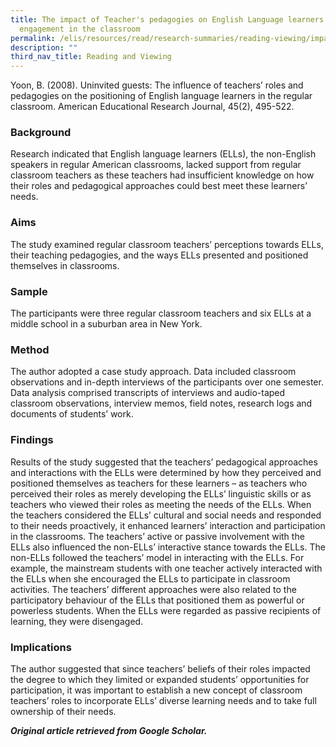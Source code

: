 ```yaml
---
title: The impact of Teacher's pedagogies on English Language learners's
  engagement in the classroom
permalink: /elis/resources/read/research-summaries/reading-viewing/impact-of-pedagogies-on-engagement-in-class/
description: ""
third_nav_title: Reading and Viewing
---
```

Yoon, B. (2008). Uninvited guests: The influence of teachers’ roles and pedagogies on the positioning of English language learners in the regular classroom. American Educational Research Journal, 45(2), 495-522.

### Background

Research indicated that English language learners (ELLs), the non-English speakers in regular American classrooms, lacked support from regular classroom teachers as these teachers had insufficient knowledge on how their roles and pedagogical approaches could best meet these learners’ needs.

### Aims

The study examined regular classroom teachers’ perceptions towards ELLs, their teaching pedagogies, and the ways ELLs presented and positioned themselves in classrooms.

### Sample

The participants were three regular classroom teachers and six ELLs at a middle school in a suburban area in New York.

### Method

The author adopted a case study approach. Data included classroom observations and in-depth interviews of the participants over one semester. Data analysis comprised transcripts of interviews and audio-taped classroom observations, interview memos, field notes, research logs and documents of students’ work.

### Findings

Results of the study suggested that the teachers’ pedagogical approaches and interactions with the ELLs were determined by how they perceived and positioned themselves as teachers for these learners – as teachers who perceived their roles as merely developing the ELLs’ linguistic skills or as teachers who viewed their roles as meeting the needs of the ELLs. When the teachers considered the ELLs’ cultural and social needs and responded to their needs proactively, it enhanced learners’ interaction and participation in the classrooms. The teachers’ active or passive involvement with the ELLs also influenced the non-ELLs’ interactive stance towards the ELLs. The non-ELLs followed the teachers’ model in interacting with the ELLs. For example, the mainstream students with one teacher actively interacted with the ELLs when she encouraged the ELLs to participate in classroom activities. The teachers’ different approaches were also related to the participatory behaviour of the ELLs that positioned them as powerful or powerless students. When the ELLs were regarded as passive recipients of learning, they were disengaged.

### Implications

The author suggested that since teachers’ beliefs of their roles impacted the degree to which they limited or expanded students’ opportunities for participation, it was important to establish a new concept of classroom teachers’ roles to incorporate ELLs’ diverse learning needs and to take full ownership of their needs.

_**Original article retrieved from Google Scholar.**_   

